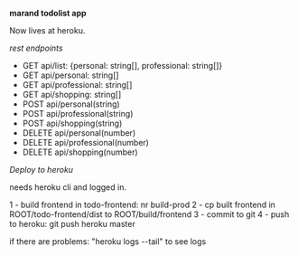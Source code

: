 **marand todolist app**

Now lives at heroku.

*rest endpoints*

* GET api/list: {personal: string[], professional: string[]}
* GET api/personal: string[]
* GET api/professional: string[]
* GET api/shopping: string[]
* POST api/personal(string)
* POST api/professional(string)
* POST api/shopping(string)
* DELETE api/personal(number)
* DELETE api/professional(number)
* DELETE api/shopping(number)


*Deploy to heroku*

needs heroku cli and logged in.

1 - build frontend in todo-frontend: nr build-prod
2 - cp built frontend in ROOT/todo-frontend/dist to ROOT/build/frontend
3 - commit to git
4 - push to heroku: git push heroku master

if there are problems: "heroku logs --tail" to see logs



